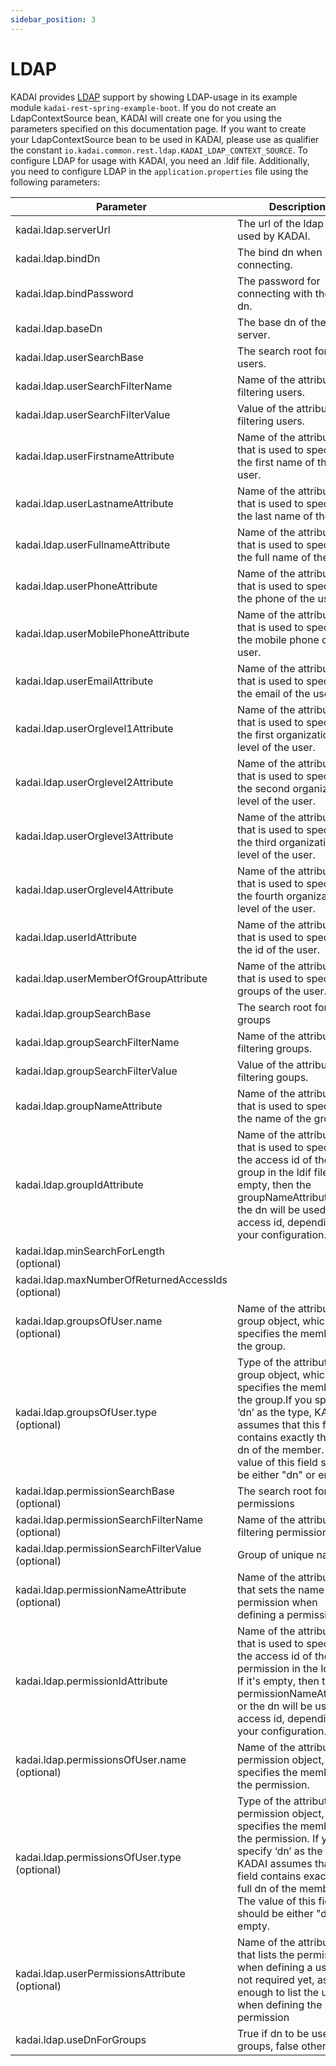 ```yaml
---
sidebar_position: 3
---
```


# LDAP

KADAI provides [LDAP](https://ldap.com/learn-about-ldap/) support by showing LDAP-usage in its
example module ```kadai-rest-spring-example-boot```.
If you do not create an LdapContextSource bean, KADAI will create one for you using the parameters
specified on this documentation page.
If you want to create your LdapContextSource bean to be used in KADAI, please use as qualifier the
constant ```io.kadai.common.rest.ldap.KADAI_LDAP_CONTEXT_SOURCE```.
To configure LDAP for usage with KADAI, you need an .ldif file. Additionally, you need to configure
LDAP in the ``application.properties`` file using the following parameters:

| Parameter                                               | Description                                                                                                                                                                                                                                                   | Sample Value           |
|---------------------------------------------------------|---------------------------------------------------------------------------------------------------------------------------------------------------------------------------------------------------------------------------------------------------------------|------------------------|              
| kadai.ldap.serverUrl                                    | The url of the ldap server used by KADAI.                                                                                                                                                                                                                     | ldap://localhost:10389 |
| kadai.ldap.bindDn                                       | The bind dn when connecting.                                                                                                                                                                                                                                  | uid=admin              |
| kadai.ldap.bindPassword                                 | The password for connecting with the bind dn.                                                                                                                                                                                                                 | secret                 |
| kadai.ldap.baseDn                                       | The base dn of the ldap server.                                                                                                                                                                                                                               | ou=Test,O=KADAI        |
| kadai.ldap.userSearchBase                               | The search root for users.                                                                                                                                                                                                                                    | cn=users               |
| kadai.ldap.userSearchFilterName                         | Name of the attribute for filtering users.                                                                                                                                                                                                                    | objectclass            |
| kadai.ldap.userSearchFilterValue                        | Value of the attribute for filtering users.                                                                                                                                                                                                                   | person                 |
| kadai.ldap.userFirstnameAttribute                       | Name of the attribute that is used to specify the first name of the user.                                                                                                                                                                                     | givenName              |
| kadai.ldap.userLastnameAttribute                        | Name of the attribute that is used to specify the last name of the user.                                                                                                                                                                                      | sn                     |
| kadai.ldap.userFullnameAttribute                        | Name of the attribute that is used to specify the full name of the user.                                                                                                                                                                                      | cn                     |
| kadai.ldap.userPhoneAttribute                           | Name of the attribute that is used to specify the phone of the user.                                                                                                                                                                                          | phoneNumber            |
| kadai.ldap.userMobilePhoneAttribute                     | Name of the attribute that is used to specify the mobile phone of the user.                                                                                                                                                                                   | mobileNumber           |
| kadai.ldap.userEmailAttribute                           | Name of the attribute that is used to specify the email of the user.                                                                                                                                                                                          | email                  |
| kadai.ldap.userOrglevel1Attribute                       | Name of the attribute that is used to specify the first organization level of the user.                                                                                                                                                                       | orgLevel1              |
| kadai.ldap.userOrglevel2Attribute                       | Name of the attribute that is used to specify the second organization level of the user.                                                                                                                                                                      | orgLevel2              |
| kadai.ldap.userOrglevel3Attribute                       | Name of the attribute that is used to specify the third organization level of the user.                                                                                                                                                                       | orgLevel3              |
| kadai.ldap.userOrglevel4Attribute                       | Name of the attribute that is used to specify the fourth organization level of the user.                                                                                                                                                                      | orgLevel4              |
| kadai.ldap.userIdAttribute                              | Name of the attribute that is used to specify the id of the user.                                                                                                                                                                                             | uid                    |
| kadai.ldap.userMemberOfGroupAttribute                   | Name of the attribute that is used to specify groups of the user.                                                                                                                                                                                             | memberOf               |
| kadai.ldap.groupSearchBase                              | The search root for groups                                                                                                                                                                                                                                    |                        |
| kadai.ldap.groupSearchFilterName                        | Name of the attribute for filtering groups.                                                                                                                                                                                                                   | objectclass            |
| kadai.ldap.groupSearchFilterValue                       | Value of the attribute for filtering goups.                                                                                                                                                                                                                   | groupOfUniqueNames     |
| kadai.ldap.groupNameAttribute                           | Name of the attribute that is used to specify the name of the group.                                                                                                                                                                                          | cn                     |
| kadai.ldap.groupIdAttribute                             | Name of the attribute that is used to specify the access id of the group in the ldif file. If it's empty, then the groupNameAttribute or the dn will be used as access id, depending on your configuration.                                                   | gid                    |
| kadai.ldap.minSearchForLength<br /> (optional)          |                                                                                                                                                                                                                                                               | 3                      |
| kadai.ldap.maxNumberOfReturnedAccessIds<br />(optional) |                                                                                                                                                                                                                                                               | 50                     |
| kadai.ldap.groupsOfUser.name<br />  (optional)          | Name of the attribute in a group object, which specifies the member of the group.                                                                                                                                                                             | uniquemember           |
| kadai.ldap.groupsOfUser.type<br />(optional)            | Type of the attribute in a group object, which specifies the member of the group.If you specify ‘dn’ as the type, KADAI assumes that this field contains exactly the full dn of the member. The value of this field should be either "dn" or empty.           | dn                     |
| kadai.ldap.permissionSearchBase <br />(optional)        | The search root for permissions                                                                                                                                                                                                                               |                        |
| kadai.ldap.permissionSearchFilterName <br />(optional)  | Name of the attribute for filtering permissions                                                                                                                                                                                                               | objectclass            |
| kadai.ldap.permissionSearchFilterValue <br />(optional) | Group of unique names                                                                                                                                                                                                                                         | groupOfUniqueNames     |
| kadai.ldap.permissionNameAttribute <br />(optional)     | Name of the attribute that sets the name of permission when defining a permission                                                                                                                                                                             | permission             |
| kadai.ldap.permissionIdAttribute                        | Name of the attribute that is used to specify the access id of the permission in the ldif file. If it's empty, then the permissionNameAttribute or the dn will be used as access id, depending on your configuration.                                         | gid                    |
| kadai.ldap.permissionsOfUser.name<br />  (optional)     | Name of the attribute in a permission object, which specifies the member of the permission.                                                                                                                                                                   | uniquemember           |
| kadai.ldap.permissionsOfUser.type<br />(optional)       | Type of the attribute in a permission object, which specifies the member of the permission. If you specify ‘dn’ as the type, KADAI assumes that this field contains exactly the full dn of the member. The value of this field should be either "dn" or empty.| dn                     |
| kadai.ldap.userPermissionsAttribute <br />(optional)    | Name of the attribute that lists the permission when defining a user. It's not required yet, as it's enough to list the user when defining the permission                                                                                                     | permission             |
| kadai.ldap.useDnForGroups                               | True if dn to be used for groups, false otherwise.                                                                                                                                                                                                            | true                   |

